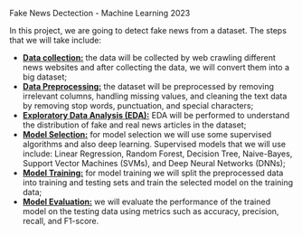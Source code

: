 Fake News Dectection - Machine Learning 2023

In this project, we are going to detect fake news from a dataset. The steps that we will take include:

- <ins><b>Data collection:</b></ins> the data will be collected by web crawling different news websites and after collecting 
the data, we will convert them into a big dataset;
- <ins><b>Data Preprocessing:</b></ins> the dataset will be preprocessed by removing irrelevant columns, handling missing values, 
and cleaning the text data by removing stop words, punctuation, and special characters;
- <ins><b>Exploratory Data Analysis (EDA):</b></ins> EDA will be performed to understand the distribution of fake and real news
articles in the dataset;
- <ins><b>Model Selection:</b></ins> for model selection we will use some supervised algorithms and also deep learning. Supervised
models that we will use include: Linear Regression, Random Forest, Decision Tree, Naive-Bayes, Support Vector 
Machines (SVMs), and Deep Neural Networks (DNNs);
- <ins><b>Model Training:</b></ins> for model training we will split the preprocessed data into training and testing sets and train the selected model on the 
training data;
- <ins><b>Model Evaluation:</b></ins> we will evaluate the performance of the trained model on the testing data using metrics such as 
accuracy, precision, recall, and F1-score.
